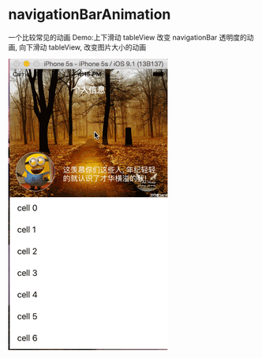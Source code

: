 # navigationBarAnimation

一个比较常见的动画 Demo:上下滑动 tableView 改变 navigationBar 透明度的动画, 向下滑动 tableView, 改变图片大小的动画


 ![image](https://raw.githubusercontent.com/GitHubWanglei/navigationBarAnimation/master/animation.gif)
